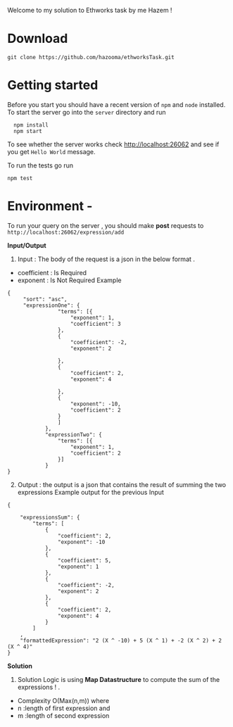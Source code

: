 Welcome to my solution to Ethworks task by me Hazem !

# Download 
`git clone https://github.com/hazooma/ethworksTask.git`

# Getting started
Before you start you should have a recent version of `npm` and `node`
installed.
To start the server go into the `server` directory and run
```
  npm install
  npm start
```
To see whether the server works check <http://localhost:26062> and see if you
get `Hello World` message.

To run the tests go run
```
npm test
```


# Environment -
To run your query on the server , you should make **post** requests to `http://localhost:26062/expression/add`

**Input/Output**
1. Input : The body of the request is a json in the below format .
- coefficient : Is Required 
- exponent : Is Not Required 
Example
```
{
     "sort": "asc",
	 "expressionOne": {
                "terms": [{
                    "exponent": 1,
                    "coefficient": 3
                },
                {
                    "coefficient": -2,
                    "exponent": 2

                },
                {
                    "coefficient": 2,
                    "exponent": 4

                },
                {
                    "exponent": -10,
                    "coefficient": 2
                }
                ]
            },
            "expressionTwo": {
                "terms": [{
                    "exponent": 1,
                    "coefficient": 2
                }]
            }
}

```
2. Output : the output is a json that contains the result of summing the two expressions 
Example output for the previous Input 
```
{
    
    "expressionsSum": {
        "terms": [
            {
                "coefficient": 2,
                "exponent": -10
            },
            {
                "coefficient": 5,
                "exponent": 1
            },
            {
                "coefficient": -2,
                "exponent": 2
            },
            {
                "coefficient": 2,
                "exponent": 4
            }
        ]
    ,
    "formattedExpression": "2 (X ^ -10) + 5 (X ^ 1) + -2 (X ^ 2) + 2 (X ^ 4)"
}
```


**Solution**
1. Solution Logic is using **Map Datastructure** to compute the sum of the expressions ! .

- Complexity O(Max(n,m)) where 
- n :length of first expression and 
- m :length of second expression 
